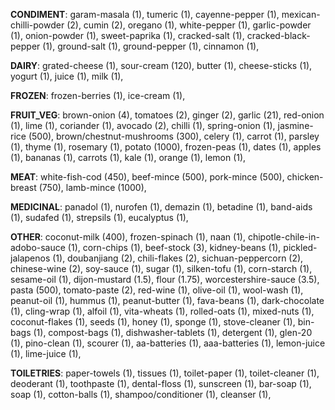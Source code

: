 
**CONDIMENT**:
garam-masala (1), 
tumeric (1), 
cayenne-pepper (1), 
mexican-chilli-powder (2), 
cumin (2), 
oregano (1), 
white-pepper (1), 
garlic-powder (1), 
onion-powder (1), 
sweet-paprika (1), 
cracked-salt (1), 
cracked-black-pepper (1), 
ground-salt (1), 
ground-pepper (1), 
cinnamon (1), 

**DAIRY**:
grated-cheese (1), 
sour-cream (120), 
butter (1), 
cheese-sticks (1), 
yogurt (1), 
juice (1), 
milk (1), 

**FROZEN**:
frozen-berries (1), 
ice-cream (1), 

**FRUIT_VEG**:
brown-onion (4), 
tomatoes (2), 
ginger (2), 
garlic (21), 
red-onion (1), 
lime (1), 
coriander (1), 
avocado (2), 
chilli (1), 
spring-onion (1), 
jasmine-rice (500), 
brown/chestnut-mushrooms (300), 
celery (1), 
carrot (1), 
parsley (1), 
thyme (1), 
rosemary (1), 
potato (1000), 
frozen-peas (1), 
dates (1), 
apples (1), 
bananas (1), 
carrots (1), 
kale (1), 
orange (1), 
lemon (1), 

**MEAT**:
white-fish-cod (450), 
beef-mince (500), 
pork-mince (500), 
chicken-breast (750), 
lamb-mince (1000), 

**MEDICINAL**:
panadol (1), 
nurofen (1), 
demazin (1), 
betadine (1), 
band-aids (1), 
sudafed (1), 
strepsils (1), 
eucalyptus (1), 

**OTHER**:
coconut-milk (400), 
frozen-spinach (1), 
naan (1), 
chipotle-chile-in-adobo-sauce (1), 
corn-chips (1), 
beef-stock (3), 
kidney-beans (1), 
pickled-jalapenos (1), 
doubanjiang (2), 
chili-flakes (2), 
sichuan-peppercorn (2), 
chinese-wine (2), 
soy-sauce (1), 
sugar (1), 
silken-tofu (1), 
corn-starch (1), 
sesame-oil (1), 
dijon-mustard (1.5), 
flour (1.75), 
worcestershire-sauce (3.5), 
pasta (500), 
tomato-paste (2), 
red-wine (1), 
olive-oil (1), 
wool-wash (1), 
peanut-oil (1), 
hummus (1), 
peanut-butter (1), 
fava-beans (1), 
dark-chocolate (1), 
cling-wrap (1), 
alfoil (1), 
vita-wheats (1), 
rolled-oats (1), 
mixed-nuts (1), 
coconut-flakes (1), 
seeds (1), 
honey (1), 
sponge (1), 
stove-cleaner (1), 
bin-bags (1), 
compost-bags (1), 
dishwasher-tablets (1), 
detergent (1), 
glen-20 (1), 
pino-clean (1), 
scourer (1), 
aa-batteries (1), 
aaa-batteries (1), 
lemon-juice (1), 
lime-juice (1), 

**TOILETRIES**:
paper-towels (1), 
tissues (1), 
toilet-paper (1), 
toilet-cleaner (1), 
deoderant (1), 
toothpaste (1), 
dental-floss (1), 
sunscreen (1), 
bar-soap (1), 
soap (1), 
cotton-balls (1), 
shampoo/conditioner (1), 
cleanser (1), 
